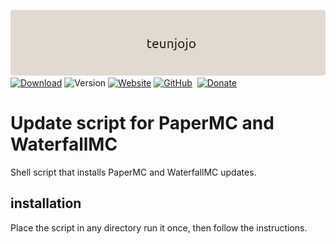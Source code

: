 [![Header](https://github.com/teunjojo/teunjojo/raw/main/github-header-image.png)](https://www.teunjojo.com)
[![Download](https://img.shields.io/badge/Download-success?style=for-the-badge)](https://files.teunjojo.com/download.php?file=updateMC)
![Version](https://img.shields.io/badge/dynamic/json?color=informational&label=version&prefix=v&query=%24.version&url=https%3A%2F%2Ffiles.teunjojo.com%2Flatest.php%3Frepo%3DupdateMC%26data_type%3Djson&style=for-the-badge&cacheSeconds=60)
[![Website](https://img.shields.io/badge/website-e0dad3?style=for-the-badge)](https://www.teunjojo.com)
[![GitHub](https://img.shields.io/badge/GitHub-100000?style=for-the-badge)](https://github.com/teunjojo)&nbsp;
[![Donate](https://img.shields.io/badge/Donate-yellow?style=for-the-badge)](https://www.paypal.com/donate/?hosted_button_id=U9YA79HDTWTZW)

# Update script for PaperMC and WaterfallMC
Shell script that installs PaperMC and WaterfallMC updates.

## installation
Place the script in any directory run it once, then follow the instructions.
